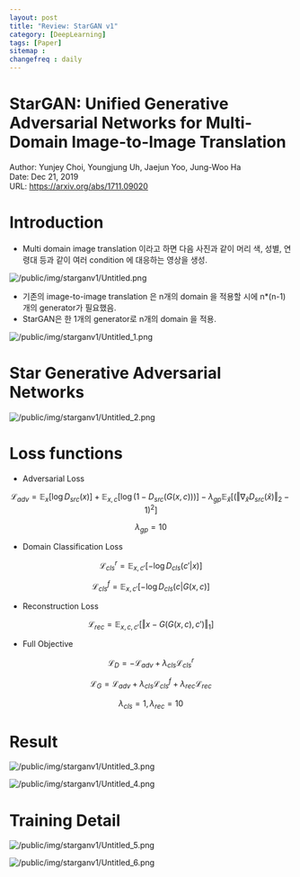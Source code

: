 ```yaml
---
layout: post
title: "Review: StarGAN v1"
category: [DeepLearning]
tags: [Paper]
sitemap :
changefreq : daily
---
```


# StarGAN: Unified Generative Adversarial Networks for Multi-Domain Image-to-Image Translation

Author: Yunjey Choi, Youngjung Uh, Jaejun Yoo, Jung-Woo Ha  
Date: Dec 21, 2019  
URL: https://arxiv.org/abs/1711.09020

# Introduction

- Multi domain image translation 이라고 하면 다음 사진과 같이 머리 색, 성별, 연령대 등과 같이 여러 condition 에 대응하는 영상을 생성.

![/public/img/starganv1/Untitled.png](https://jjerry-k.github.io/public/img/starganv1/Untitled.png)

- 기존의 image-to-image translation 은 n개의 domain 을 적용할 시에 n*(n-1) 개의 generator가 필요했음.
- StarGAN은 한 1개의 generator로 n개의 domain 을 적용.

![/public/img/starganv1/Untitled_1.png](https://jjerry-k.github.io/public/img/starganv1/Untitled_1.png)

# Star Generative Adversarial Networks

![/public/img/starganv1/Untitled_2.png](https://jjerry-k.github.io/public/img/starganv1/Untitled_2.png)

# Loss functions

- Adversarial Loss

$$\mathcal{L}_{adv} = \mathbb{E}_x [\log D_{src}(x)] + \mathbb{E}_{x, c} [\log (1-D_{src}(G(x,c)))] - \lambda_{gp}\mathbb{E}_{\hat{x}}[(\Vert \nabla_{\hat{x}}D_{src}(\hat{x})\Vert_2 -1)^2]$$

$$\lambda_{gp} = 10$$

- Domain Classification Loss

$$\mathcal{L}^r_{cls} = \mathbb{E}_{x, c'}[-\log D_{cls}(c'|x)]$$

$$\mathcal{L}^f_{cls} = \mathbb{E}_{x, c'}[-\log D_{cls}(c|G(x, c)]$$

- Reconstruction Loss

$$\mathcal{L}_{rec} = \mathbb{E}_{x, c, c'}[\Vert x-G(G(x, c), c')\Vert_1]$$

- Full Objective

$$\mathcal{L}_D = -\mathcal{L}_{adv} + \lambda_{cls}\mathcal{L}^r_{cls}$$

$$\mathcal{L}_G = \mathcal{L}_{adv} + \lambda_{cls}\mathcal{L}^f_{cls}+\lambda_{rec}\mathcal{L}_{rec}$$

$$\lambda_{cls} = 1, \lambda_{rec} = 10$$

# Result

![/public/img/starganv1/Untitled_3.png](https://jjerry-k.github.io/public/img/starganv1/Untitled_3.png)

![/public/img/starganv1/Untitled_4.png](https://jjerry-k.github.io/public/img/starganv1/Untitled_4.png)

# Training Detail

![/public/img/starganv1/Untitled_5.png](https://jjerry-k.github.io/public/img/starganv1/Untitled_5.png)

![/public/img/starganv1/Untitled_6.png](https://jjerry-k.github.io/public/img/starganv1/Untitled_6.png)